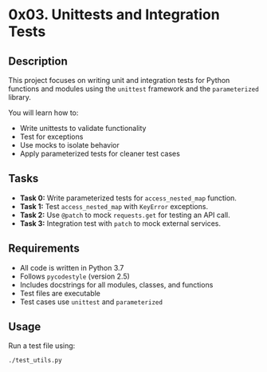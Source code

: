 # 0x03. Unittests and Integration Tests

## Description

This project focuses on writing unit and integration tests for Python functions and modules using the `unittest` framework and the `parameterized` library.

You will learn how to:
- Write unittests to validate functionality
- Test for exceptions
- Use mocks to isolate behavior
- Apply parameterized tests for cleaner test cases

## Tasks

- **Task 0:** Write parameterized tests for `access_nested_map` function.
- **Task 1:** Test `access_nested_map` with `KeyError` exceptions.
- **Task 2:** Use `@patch` to mock `requests.get` for testing an API call.
- **Task 3:** Integration test with `patch` to mock external services.

## Requirements

- All code is written in Python 3.7
- Follows `pycodestyle` (version 2.5)
- Includes docstrings for all modules, classes, and functions
- Test files are executable
- Test cases use `unittest` and `parameterized`

## Usage

Run a test file using:
```bash
./test_utils.py
